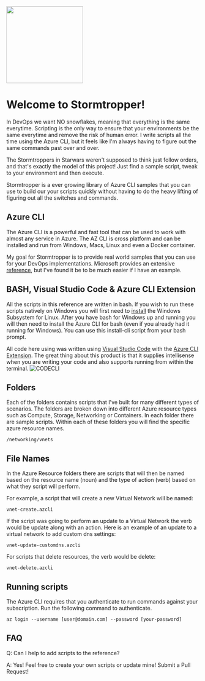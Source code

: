 <img src="https://octodex.github.com/images/stormtroopocat.jpg" width="200" height="200" />

# Welcome to Stormtropper!

In DevOps we want NO snowflakes, meaning that everything is the same everytime. Scripting is the only way to ensure that your environments be the same everytime and remove the risk of human error. I write scripts all the time using the Azure CLI, but it feels like I'm always having to figure out the same commands past over and over.

The Stormtroppers in Starwars weren't supposed to think just follow orders, and that's exactly the model of this project! Just find a sample script, tweak to your environment and then execute.

Stormtropper is a ever growing library of Azure CLI samples that you can use to build our your scripts quickly without having to do the heavy lifting of figuring out all the switches and commands.

## Azure CLI

The Azure CLI is a powerful and fast tool that can be used to work with almost any service in Azure. The AZ CLI is cross platform and can be installed and run from Windows, Macs, Linux and even a Docker container.

My goal for Stormtropper is to provide real world samples that you can use for your DevOps implementations. Microsoft provides an extensive [reference](https://docs.microsoft.com/en-us/cli/azure/reference-index?view=azure-cli-latest), but I&#39;ve found it be to be much easier if I have an example.

## BASH, Visual Studio Code &amp; Azure CLI Extension

All the scripts in this reference are written in bash.  If you wish to run these scripts natively on Windows you will first need to [install](https://docs.microsoft.com/en-us/windows/wsl/install-win10) the Windows Subsystem for Linux.  After you have bash for Windows up and running you will then need to install the Azure CLI for bash (even if you already had it running for Windows).  You can use this install-cli script from your bash prompt.

All code here using was written using [Visual Studio Code](https://code.visualstudio.com/) with the [Azure CLI Extension](https://marketplace.visualstudio.com/items?itemName=ms-vscode.azurecli). The great thing about this product is that it supplies intellisense when you are writing your code and also supports running from within the terminal.
![CODECLI](https://github.com/Microsoft/vscode-azurecli/raw/master/images/in_action.gif)

## Folders

Each of the folders contains scripts that I&#39;ve built for many different types of scenarios.  The folders are broken down into different Azure resource types such as Compute, Storage, Networking or Containers.  In each folder there are sample scripts.  Within each of these folders you will find the specific azure resource names.
```
/networking/vnets
```
## File Names

In the Azure Resource folders there are scripts that will then be named based on the resource name (noun) and the type of action (verb) based on what they script will perform.

For example, a script that will create a new Virtual Network will be named:
```
vnet-create.azcli
```
If the script was going to perform an update to a Virtual Network the verb would be update along with an action.  Here is an example of an update to a virtual network to add custom dns settings:
```
vnet-update-customdns.azcli
```
For scripts that delete resources, the verb would be delete:
```
vnet-delete.azcli
```
## Running scripts

The Azure CLI requires that you authenticate to run commands against your subscription.  Run the following command to authenticate.
```
az login --username [user@domain.com] --password [your-password]
```
## FAQ

Q: Can I help to add scripts to the reference?

A: Yes!  Feel free to create your own scripts or update mine!  Submit a Pull Request!

